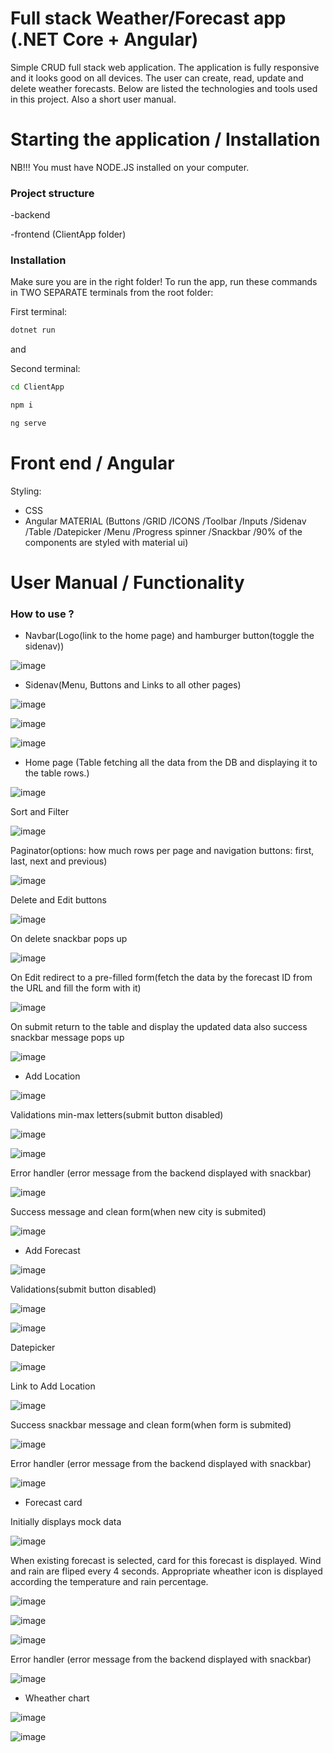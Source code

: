 # Full stack Weather/Forecast app (.NET Core + Angular)

Simple CRUD full stack web application. The application is fully responsive and it looks good on all devices. The user can create, read, update and delete weather forecasts. Below are listed the technologies and tools used in this project. Also a short user manual.

# Starting the application / Installation

NB!!! You must have NODE.JS installed on your computer.

### Project structure

-backend

-frontend (ClientApp folder)

### Installation

Make sure you are in the right folder!
To run the app, run these commands in TWO SEPARATE terminals from the root folder:

First terminal:

```bash
dotnet run
```

and

Second terminal:

```bash
cd ClientApp
```

```bash
npm i
```

```bash
ng serve
```

# Front end / Angular

Styling:

- CSS
- Angular MATERIAL (Buttons /GRID /ICONS /Toolbar /Inputs /Sidenav /Table /Datepicker /Menu /Progress spinner /Snackbar /90% of the components are styled with material ui)

# User Manual / Functionality

### How to use ?

- Navbar(Logo(link to the home page) and hamburger button(toggle the sidenav))

![image](https://user-images.githubusercontent.com/55087458/95975709-2c9a0b00-0e1f-11eb-8a70-77f735a69145.png)

- Sidenav(Menu, Buttons and Links to all other pages)

![image](https://user-images.githubusercontent.com/55087458/95975827-594e2280-0e1f-11eb-8029-d9721b57f5e0.png)

![image](https://user-images.githubusercontent.com/55087458/96005749-6ed64300-0e45-11eb-9b6c-c198f1c7f2b9.png)

![image](https://user-images.githubusercontent.com/55087458/96005854-8d3c3e80-0e45-11eb-9485-1785bedb22a3.png)

- Home page (Table fetching all the data from the DB and displaying it to the table rows.)

![image](https://user-images.githubusercontent.com/55087458/96006266-fb810100-0e45-11eb-9ade-a936c628f93a.png)

Sort and Filter

![image](https://user-images.githubusercontent.com/55087458/96007000-be693e80-0e46-11eb-981e-64e28ba89977.png)

Paginator(options: how much rows per page and navigation buttons: first, last, next and previous)

![image](https://user-images.githubusercontent.com/55087458/96007591-48190c00-0e47-11eb-8a3e-85761992dd0d.png)

Delete and Edit buttons

![image](https://user-images.githubusercontent.com/55087458/96008005-c675ae00-0e47-11eb-8703-44f51823027a.png)

On delete snackbar pops up

![image](https://user-images.githubusercontent.com/55087458/96008178-f4f38900-0e47-11eb-8106-9b8bc27a4d23.png)

On Edit redirect to a pre-filled form(fetch the data by the forecast ID from the URL and fill the form with it)

![image](https://user-images.githubusercontent.com/55087458/96016107-0beaa900-0e51-11eb-8bfb-213a8719fc1e.png)

On submit return to the table and display the updated data also success snackbar message pops up

![image](https://user-images.githubusercontent.com/55087458/96016274-39375700-0e51-11eb-94d1-d7d7e30744a0.png)

- Add Location

![image](https://user-images.githubusercontent.com/55087458/96008749-8b27af00-0e48-11eb-8b5f-70969bb57fc1.png)

Validations min-max letters(submit button disabled)

![image](https://user-images.githubusercontent.com/55087458/96009091-ea85bf00-0e48-11eb-88f4-9b367b7ea157.png)

![image](https://user-images.githubusercontent.com/55087458/96009184-06896080-0e49-11eb-9c12-464b793cf89e.png)

Error handler (error message from the backend displayed with snackbar)

![image](https://user-images.githubusercontent.com/55087458/96009411-4c462900-0e49-11eb-8f5b-205baff3c971.png)

Success message and clean form(when new city is submited)

![image](https://user-images.githubusercontent.com/55087458/96009607-87e0f300-0e49-11eb-8ea1-398ecdb74abd.png)

- Add Forecast

![image](https://user-images.githubusercontent.com/55087458/96009760-b5c63780-0e49-11eb-8a87-ed246f0847be.png)

Validations(submit button disabled)

![image](https://user-images.githubusercontent.com/55087458/96012336-af858a80-0e4c-11eb-9257-53487d2cf0b3.png)

![image](https://user-images.githubusercontent.com/55087458/96014367-f7a5ac80-0e4e-11eb-8333-c0a319332695.png)

Datepicker

![image](https://user-images.githubusercontent.com/55087458/96014498-22900080-0e4f-11eb-9443-1fe0b540eecd.png)

Link to Add Location

![image](https://user-images.githubusercontent.com/55087458/96014638-47847380-0e4f-11eb-9e3f-cd5b8a3d7ab3.png)

Success snackbar message and clean form(when form is submited)

![image](https://user-images.githubusercontent.com/55087458/96014805-7995d580-0e4f-11eb-8132-d72687c3fdfe.png)

Error handler (error message from the backend displayed with snackbar)

![image](https://user-images.githubusercontent.com/55087458/96014901-9500e080-0e4f-11eb-9e1a-8247c12e3b2c.png)

- Forecast card

Initially displays mock data

![image](https://user-images.githubusercontent.com/55087458/96016624-9fbc7500-0e51-11eb-9fc5-bf599a9a36fe.png)

When existing forecast is selected, card for this forecast is displayed.
Wind and rain are fliped every 4 seconds.
Appropriate wheather icon is displayed according the temperature and rain percentage.

![image](https://user-images.githubusercontent.com/55087458/96017418-aa2b3e80-0e52-11eb-9a0f-6dfc1a017e87.png)

![image](https://user-images.githubusercontent.com/55087458/96018099-83b9d300-0e53-11eb-9253-5271d8adfabc.png)

![image](https://user-images.githubusercontent.com/55087458/96018312-c2e82400-0e53-11eb-97f2-3dd6f2690fe6.png)

Error handler (error message from the backend displayed with snackbar)

![image](https://user-images.githubusercontent.com/55087458/96016973-15284580-0e52-11eb-97e1-8e426f5ceb19.png)

- Wheather chart

![image](https://user-images.githubusercontent.com/55087458/96019384-2030a500-0e55-11eb-8dc2-18cd357f66f1.png)

![image](https://user-images.githubusercontent.com/55087458/96019664-84536900-0e55-11eb-9fe5-3ed8ed08b02d.png)
